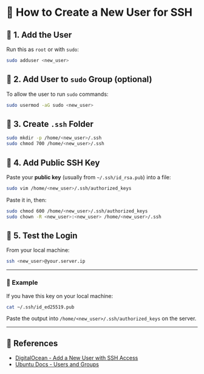 # 💚 How to Create a New User for SSH

## 💛 1. Add the User

Run this as `root` or with `sudo`:

```bash
sudo adduser <new_user>
```

## 💛 2. Add User to `sudo` Group (optional)

To allow the user to run `sudo` commands:

```bash
sudo usermod -aG sudo <new_user>
```

## 💛 3. Create `.ssh` Folder

```bash
sudo mkdir -p /home/<new_user>/.ssh
sudo chmod 700 /home/<new_user>/.ssh
```

## 💛 4. Add Public SSH Key

Paste your **public key** (usually from `~/.ssh/id_rsa.pub`) into a file:

```bash
sudo vim /home/<new_user>/.ssh/authorized_keys
```

Paste it in, then:

```bash
sudo chmod 600 /home/<new_user>/.ssh/authorized_keys
sudo chown -R <new_user>:<new_user> /home/<new_user>/.ssh
```

## 💛 5. Test the Login

From your local machine:

```bash
ssh <new_user>@your.server.ip
```

---

### 🤍 Example

If you have this key on your local machine:

```bash
cat ~/.ssh/id_ed25519.pub
```

Paste the output into `/home/<new_user>/.ssh/authorized_keys` on the server.

---

## 💛 References

- [DigitalOcean - Add a New User with SSH Access](https://www.digitalocean.com/community/tutorials/how-to-create-a-new-user-and-grant-root-privileges-on-ubuntu)
- [Ubuntu Docs - Users and Groups](https://help.ubuntu.com/community/AddUsersHowto)
